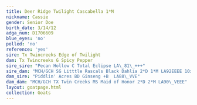 ```yaml
---
title: Deer Ridge Twilight Cascabella 1*M
nickname: Cassie
gender: Senior Doe
birth_date: 3/14/12
adga_num: D1706609
blue_eyes: 'no'
polled: 'no'
reference: 'yes'
sire: Tx Twincreeks Edge of Twilight
dam: Tx Twincreeks G Spicy Pepper
sire_sire: "Pecan Hollow C Total Eclipse LA\_81\_+++"
sire_dam: "MCH/GCH SG Litttle Rascals Black Dahlia 2*D 1*M LA92EEEE 10xGCH 4xRsCH AGS\_91.0  "
dam_sire: "Piddlin' Acres BD Ginseng +B  LA88\_VVE"
dam_dam: "MCH/GCH TX Twin Creeks MS Maid of Honor 2*D 2*M LA90\_VEEE"
layout: goatpage.html
collection: Goats
---
```


